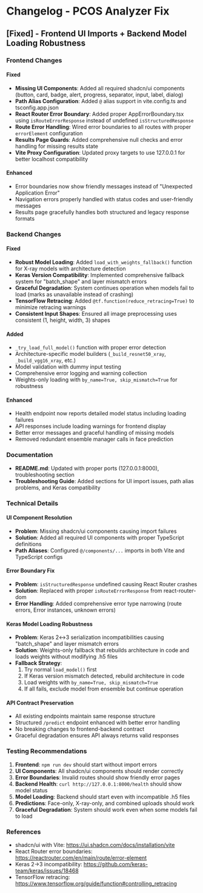 # Changelog - PCOS Analyzer Fix

## [Fixed] - Frontend UI Imports + Backend Model Loading Robustness

### Frontend Changes

#### Fixed
- **Missing UI Components**: Added all required shadcn/ui components (button, card, badge, alert, progress, separator, input, label, dialog)
- **Path Alias Configuration**: Added `@` alias support in vite.config.ts and tsconfig.app.json
- **React Router Error Boundary**: Added proper AppErrorBoundary.tsx using `isRouteErrorResponse` instead of undefined `isStructuredResponse`
- **Route Error Handling**: Wired error boundaries to all routes with proper `errorElement` configuration
- **Results Page Guards**: Added comprehensive null checks and error handling for missing results state
- **Vite Proxy Configuration**: Updated proxy targets to use 127.0.0.1 for better localhost compatibility

#### Enhanced
- Error boundaries now show friendly messages instead of "Unexpected Application Error"
- Navigation errors properly handled with status codes and user-friendly messages
- Results page gracefully handles both structured and legacy response formats

### Backend Changes

#### Fixed
- **Robust Model Loading**: Added `load_with_weights_fallback()` function for X-ray models with architecture detection
- **Keras Version Compatibility**: Implemented comprehensive fallback system for "batch_shape" and layer mismatch errors
- **Graceful Degradation**: System continues operation when models fail to load (marks as unavailable instead of crashing)
- **TensorFlow Retracing**: Added `@tf.function(reduce_retracing=True)` to minimize retracing warnings
- **Consistent Input Shapes**: Ensured all image preprocessing uses consistent (1, height, width, 3) shapes

#### Added
- `_try_load_full_model()` function with proper error detection
- Architecture-specific model builders (`_build_resnet50_xray`, `_build_vgg16_xray`, etc.)
- Model validation with dummy input testing
- Comprehensive error logging and warning collection
- Weights-only loading with `by_name=True, skip_mismatch=True` for robustness

#### Enhanced
- Health endpoint now reports detailed model status including loading failures
- API responses include loading warnings for frontend display
- Better error messages and graceful handling of missing models
- Removed redundant ensemble manager calls in face prediction

### Documentation
- **README.md**: Updated with proper ports (127.0.0.1:8000), troubleshooting section
- **Troubleshooting Guide**: Added sections for UI import issues, path alias problems, and Keras compatibility

### Technical Details

#### UI Component Resolution
- **Problem**: Missing shadcn/ui components causing import failures
- **Solution**: Added all required UI components with proper TypeScript definitions
- **Path Aliases**: Configured `@/components/...` imports in both Vite and TypeScript configs

#### Error Boundary Fix
- **Problem**: `isStructuredResponse` undefined causing React Router crashes
- **Solution**: Replaced with proper `isRouteErrorResponse` from react-router-dom
- **Error Handling**: Added comprehensive error type narrowing (route errors, Error instances, unknown errors)

#### Keras Model Loading Robustness
- **Problem**: Keras 2↔3 serialization incompatibilities causing "batch_shape" and layer mismatch errors
- **Solution**: Weights-only fallback that rebuilds architecture in code and loads weights without modifying .h5 files
- **Fallback Strategy**:
  1. Try normal `load_model()` first
  2. If Keras version mismatch detected, rebuild architecture in code
  3. Load weights with `by_name=True, skip_mismatch=True`
  4. If all fails, exclude model from ensemble but continue operation

#### API Contract Preservation
- All existing endpoints maintain same response structure
- Structured `/predict` endpoint enhanced with better error handling
- No breaking changes to frontend-backend contract
- Graceful degradation ensures API always returns valid responses

### Testing Recommendations

1. **Frontend**: `npm run dev` should start without import errors
2. **UI Components**: All shadcn/ui components should render correctly
3. **Error Boundaries**: Invalid routes should show friendly error pages
4. **Backend Health**: `curl http://127.0.0.1:8000/health` should show model status
5. **Model Loading**: Backend should start even with incompatible .h5 files
6. **Predictions**: Face-only, X-ray-only, and combined uploads should work
7. **Graceful Degradation**: System should work even when some models fail to load

### References
- shadcn/ui with Vite: https://ui.shadcn.com/docs/installation/vite
- React Router error boundaries: https://reactrouter.com/en/main/route/error-element
- Keras 2→3 incompatibility: https://github.com/keras-team/keras/issues/18468
- TensorFlow retracing: https://www.tensorflow.org/guide/function#controlling_retracing